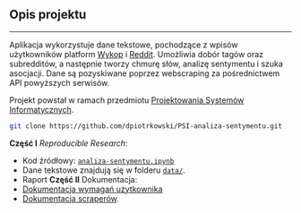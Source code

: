 ## Opis projektu  
---
Aplikacja wykorzystuje dane tekstowe, pochodzące z wpisów użytkowników platform [Wykop](https://wykop.pl) i [Reddit](https://reddit.com). Umożliwia dobór tagów oraz subredditów, a następnie tworzy chmurę słów, analizę sentymentu i szuka asocjacji. Dane są pozyskiwane poprzez webscraping za pośrednictwem API powyższych serwisów.

Projekt powstał w ramach przedmiotu [Projektowania Systemów Informatycznych](https://github.com/karolinakuligowska/Projektowanie_systemow_informatycznych). 

```bash
git clone https://github.com/dpiotrkowski/PSI-analiza-sentymentu.git 
```

**Część I** *Reproducible Research*: 
- Kod źródłowy: [`analiza-sentymentu.ipynb`](https://github.com/dpiotrkowski/PSI-analiza-sentymentu/blob/main/analiza-sentymentu.ipynb)
- Dane tekstowe znajdują się w folderu
[`data/`](https://github.com/dpiotrkowski/PSI-analiza-sentymentu/blob/main/data/).
- Raport
**Część II** Dokumentacja: 
- [Dokumentacja wymagań użytkownika](https://github.com/dpiotrkowski/PSI-analiza-sentymentu/blob/main/DOKUMENTACJA.md)
- [Dokumentacja scraperów](https://github.com/dpiotrkowski/PSI-analiza-sentymentu/blob/main/src/README.md).


